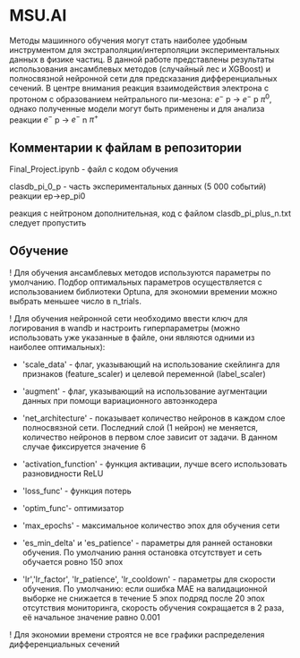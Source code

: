 # MSU.AI

Методы машинного обучения могут стать наиболее удобным инструментом для экстраполяции/интерполяции экспериментальных данных в физике частиц. В данной работе представлены результаты использования ансамблевых методов (случайный лес и XGBoost) и полносвязной нейронной сети для предсказания дифференциальных сечений. В центре внимания реакция взаимодействия электрона с протоном с образованием нейтрального пи-мезона: $e^{-}$ p -> $e^{-}$ p $\pi^{0}$, однако полученные модели могут быть применены и для анализа реакции $e^{-}$ p -> $e^{-}$ n $\pi^{+}$

## Комментарии к файлам в репозитории  

Final_Project.ipynb - файл с кодом обучения 

clasdb_pi_0_p - часть экспериментальных данных (5 000 событий) реакции ep->ep_pi0

реакция с нейтроном дополнительная, код с файлом clasdb_pi_plus_n.txt следует пропустить

## Обучение

! Для обучения ансамблевых методов используются параметры по умолчанию. Подбор оптимальных параметров осуществляется с использованием библиотеки Optuna, для экономии времении можно выбрать меньшее число в n_trials.

! Для обучения нейронной сети необходимо ввести ключ для логирования в wandb и настроить гиперпараметры (можно использовать уже указанные в файле, они являются одними из наиболее оптимальных):

- 'scale_data' - флаг, указывающий на использование скейлинга для признаков (feature_scaler) и целевой переменной (label_scaler)

- 'augment' - флаг, указывающий на использование аугментации данных при помощи вариационного автоэнкодера

- 'net_architecture' - показывает количество нейронов в каждом слое полносвязной сети. Последний слой (1 нейрон) не меняется, количество нейронов в первом слое зависит от задачи. В данном случае фиксируется значение 6
    
- 'activation_function' - функция активации, лучше всего использовать разновидности ReLU

- 'loss_func' - функция потерь

- 'optim_func'- оптимизатор

- 'max_epochs' - максимальное количество эпох для обучения сети

- 'es_min_delta' и 'es_patience' - параметры для ранней остановки обучения. По умолчанию рання остановка отсутствует и сеть обучается ровно 150 эпох

- 'lr','lr_factor', 'lr_patience', 'lr_cooldown' - параметры для скорости обучения. По умолчанию: если ошибка MAE на валидационной выборке не снижается в течение 5 эпох подряд после 20 эпох отсутствия мониторинга, скорость обучения сокращается в 2 раза, её начальное значение равно 0.001

! Для экономии времени строятся не все графики распределения дифференциальных сечений


